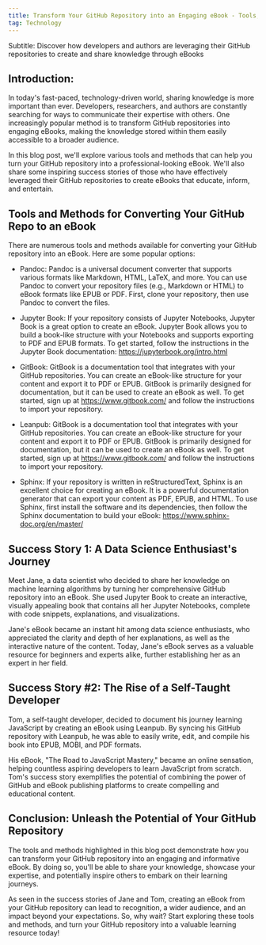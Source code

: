 ```yaml
---
title: Transform Your GitHub Repository into an Engaging eBook - Tools, Methods, and Success Stories
tag: Technology
---
```


Subtitle: Discover how developers and authors are leveraging their GitHub repositories to create and share knowledge through eBooks


## Introduction:

In today's fast-paced, technology-driven world, sharing knowledge is more important than ever. Developers, researchers, and authors are constantly searching for ways to communicate their expertise with others. One increasingly popular method is to transform GitHub repositories into engaging eBooks, making the knowledge stored within them easily accessible to a broader audience.

In this blog post, we'll explore various tools and methods that can help you turn your GitHub repository into a professional-looking eBook. We'll also share some inspiring success stories of those who have effectively leveraged their GitHub repositories to create eBooks that educate, inform, and entertain.

## Tools and Methods for Converting Your GitHub Repo to an eBook

There are numerous tools and methods available for converting your GitHub repository into an eBook. Here are some popular options:

- Pandoc: Pandoc is a universal document converter that supports various formats like Markdown, HTML, LaTeX, and more. You can use Pandoc to convert your repository files (e.g., Markdown or HTML) to eBook formats like EPUB or PDF. First, clone your repository, then use Pandoc to convert the files.

- Jupyter Book: If your repository consists of Jupyter Notebooks, Jupyter Book is a great option to create an eBook. Jupyter Book allows you to build a book-like structure with your Notebooks and supports exporting to PDF and EPUB formats. To get started, follow the instructions in the Jupyter Book documentation: https://jupyterbook.org/intro.html

- GitBook: GitBook is a documentation tool that integrates with your GitHub repositories. You can create an eBook-like structure for your content and export it to PDF or EPUB. GitBook is primarily designed for documentation, but it can be used to create an eBook as well. To get started, sign up at https://www.gitbook.com/ and follow the instructions to import your repository.

- Leanpub: GitBook is a documentation tool that integrates with your GitHub repositories. You can create an eBook-like structure for your content and export it to PDF or EPUB. GitBook is primarily designed for documentation, but it can be used to create an eBook as well. To get started, sign up at https://www.gitbook.com/ and follow the instructions to import your repository.

- Sphinx: If your repository is written in reStructuredText, Sphinx is an excellent choice for creating an eBook. It is a powerful documentation generator that can export your content as PDF, EPUB, and HTML. To use Sphinx, first install the software and its dependencies, then follow the Sphinx documentation to build your eBook: https://www.sphinx-doc.org/en/master/

## Success Story 1: A Data Science Enthusiast's Journey

Meet Jane, a data scientist who decided to share her knowledge on machine learning algorithms by turning her comprehensive GitHub repository into an eBook. She used Jupyter Book to create an interactive, visually appealing book that contains all her Jupyter Notebooks, complete with code snippets, explanations, and visualizations.

Jane's eBook became an instant hit among data science enthusiasts, who appreciated the clarity and depth of her explanations, as well as the interactive nature of the content. Today, Jane's eBook serves as a valuable resource for beginners and experts alike, further establishing her as an expert in her field.

## Success Story #2: The Rise of a Self-Taught Developer

Tom, a self-taught developer, decided to document his journey learning JavaScript by creating an eBook using Leanpub. By syncing his GitHub repository with Leanpub, he was able to easily write, edit, and compile his book into EPUB, MOBI, and PDF formats.

His eBook, "The Road to JavaScript Mastery," became an online sensation, helping countless aspiring developers to learn JavaScript from scratch. Tom's success story exemplifies the potential of combining the power of GitHub and eBook publishing platforms to create compelling and educational content.

## Conclusion: Unleash the Potential of Your GitHub Repository

The tools and methods highlighted in this blog post demonstrate how you can transform your GitHub repository into an engaging and informative eBook. By doing so, you'll be able to share your knowledge, showcase your expertise, and potentially inspire others to embark on their learning journeys.

As seen in the success stories of Jane and Tom, creating an eBook from your GitHub repository can lead to recognition, a wider audience, and an impact beyond your expectations. So, why wait? Start exploring these tools and methods, and turn your GitHub repository into a valuable learning resource today!

